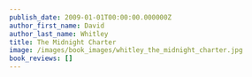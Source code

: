 ```yaml
---
publish_date: 2009-01-01T00:00:00.000000Z
author_first_name: David
author_last_name: Whitley
title: The Midnight Charter
image: /images/book_images/whitley_the_midnight_charter.jpg
book_reviews: []
---
```

